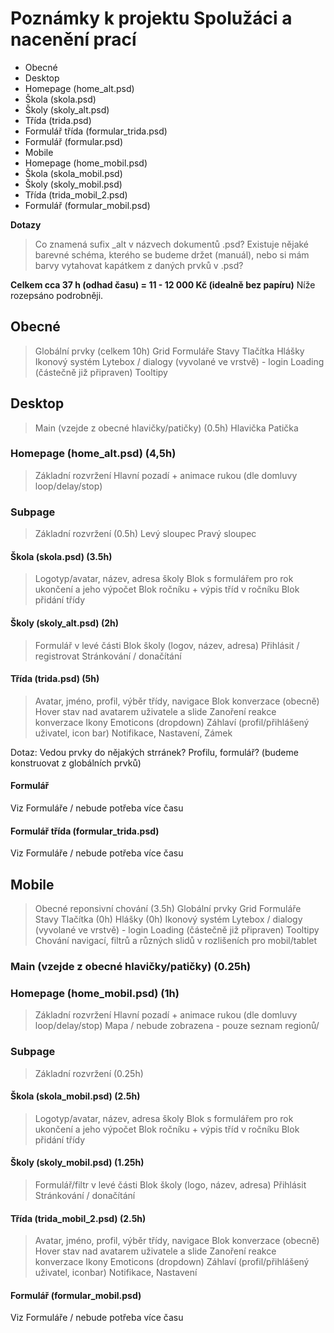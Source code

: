 # Poznámky k projektu Spolužáci a nacenění prací

* Obecné
* Desktop
 *  Homepage (home_alt.psd)
 * Škola (skola.psd)
 * Školy (skoly_alt.psd)
 * Třída (trida.psd)
 * Formulář třída (formular_trida.psd)
 * Formulář (formular.psd)
* Mobile
 * Homepage (home_mobil.psd)
 * Škola (skola_mobil.psd)
 * Školy (skoly_mobil.psd)
 * Třída (trida_mobil_2.psd)
 * Formulář (formular_mobil.psd)

**Dotazy**
> Co znamená sufix _alt v názvech dokumentů .psd?
> Existuje nějaké barevné schéma, kterého se budeme držet (manuál), nebo si mám barvy vytahovat kapátkem z daných prvků v .psd?

**Celkem cca 37 h (odhad času) = 11 - 12 000 Kč (idealně bez papíru)**
Níže rozepsáno podrobněji.

## Obecné
> Globální prvky (celkem 10h)
> Grid
> Formuláře
> Stavy
> Tlačítka
> Hlášky
> Ikonový systém
> Lytebox / dialogy (vyvolané ve vrstvě) - login
> Loading (částečně již připraven)
> Tooltipy

## Desktop
> Main (vzejde z obecné hlavičky/patičky) (0.5h)
> Hlavička
> Patička

### Homepage (home_alt.psd) (4,5h)
> Základní rozvržení
> Hlavní pozadí + animace rukou (dle domluvy loop/delay/stop)

### Subpage
> Základní rozvržení (0.5h)
> Levý sloupec
> Pravý sloupec

#### Škola (skola.psd) (3.5h)
> Logotyp/avatar, název, adresa školy
> Blok s formulářem pro rok ukončení a jeho výpočet
> Blok ročníku + výpis tříd v ročníku
> Blok přidání třídy

#### Školy (skoly_alt.psd) (2h)
> Formulář v levé části
> Blok školy (logov, název, adresa)
> Přihlásit / registrovat
> Stránkování / donačítání

#### Třída (trida.psd) (5h)
> Avatar, jméno, profil, výběr třídy, navigace
> Blok konverzace (obecně)
> Hover stav nad avatarem uživatele a slide
> Zanoření reakce konverzace
> Ikony
> Emoticons (dropdown)
> Záhlaví (profil/přihlášený uživatel, icon bar)
> Notifikace, Nastavení, Zámek

Dotaz: Vedou prvky do nějakých strránek? Profilu, formulář? (budeme konstruovat z globálních prvků)

#### Formulář
Viz Formuláře / nebude potřeba více času

#### Formulář třída (formular_trida.psd)
Viz Formuláře / nebude potřeba více času

## Mobile

> Obecné reponsivní chování (3.5h)
> Globální prvky
> Grid
> Formuláře
> Stavy
> Tlačítka (0h)
> Hlášky (0h)
> Ikonový systém
> Lytebox / dialogy (vyvolané ve vrstvě) - login
> Loading (částečně již připraven)
> Tooltipy
> Chování navigací, filtrů a různých slidů v rozlišeních pro mobil/tablet

### Main (vzejde z obecné hlavičky/patičky) (0.25h)

### Homepage (home_mobil.psd) (1h)
> Základní rozvržení 
> Hlavní pozadí + animace rukou (dle domluvy loop/delay/stop)
> Mapa / nebude zobrazena - pouze seznam regionů/

### Subpage
> Základní rozvržení (0.25h)

#### Škola (skola_mobil.psd) (2.5h)
> Logotyp/avatar, název, adresa školy
> Blok s formulářem pro rok ukončení a jeho výpočet 
> Blok ročníku + výpis tříd v ročníku
> Blok přidání třídy

#### Školy (skoly_mobil.psd) (1.25h)
> Formulář/filtr v levé části
> Blok školy (logo, název, adresa)
> Přihlásit
> Stránkování / donačítání

#### Třída (trida_mobil_2.psd) (2.5h)
> Avatar, jméno, profil, výběr třídy, navigace
> Blok konverzace (obecně)
> Hover stav nad avatarem uživatele a slide
> Zanoření reakce konverzace
> Ikony
> Emoticons (dropdown)
> Záhlaví (profil/přihlášený uživatel, iconbar)
> Notifikace, Nastavení

#### Formulář (formular_mobil.psd)
Viz Formuláře / nebude potřeba více času
